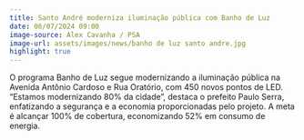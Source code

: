 ```yaml
---
title: Santo André moderniza iluminação pública com Banho de Luz
date: 06/07/2024 09:00
image-source: Alex Cavanha / PSA
image-url: assets/images/news/banho de luz santo andre.jpg
highlight: true
---
```


O programa Banho de Luz segue modernizando a iluminação pública na Avenida Antônio Cardoso e Rua Oratório, com 450 novos pontos de LED. “Estamos modernizando 80% da cidade”, destaca o prefeito Paulo Serra, enfatizando a segurança e a economia proporcionadas pelo projeto. A meta é alcançar 100% de cobertura, economizando 52% em consumo de energia.